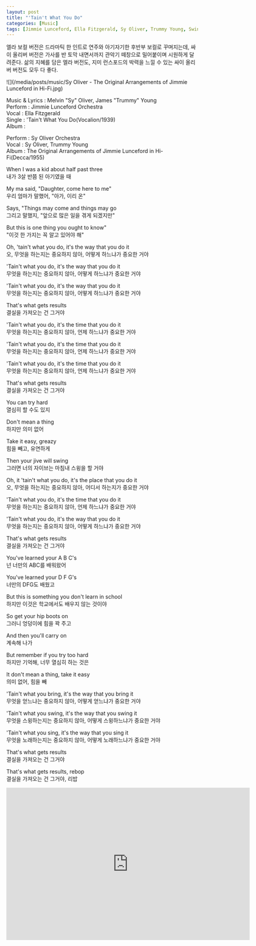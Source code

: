 ```yaml
---
layout: post
title: "'Tain't What You Do"
categories: [Music]
tags: [Jimmie Lunceford, Ella Fitzgerald, Sy Oliver, Trummy Young, Swing, Lyrics]
---
```


엘라 보컬 버전은 드라마틱 한 인트로 연주와 아기자기한 후반부 보컬로 꾸며지는데, 싸이 올리버 버전은 가사를 반 토막 내면서까지 관악기 떼창으로 밀어붙이며 시원하게 달려준다. 삶의 지혜를 담은 엘라 버전도, 지미 런스포드의 박력을 느낄 수 있는 싸이 올리버 버전도 모두 다 좋다.

![](/media/posts/music/Sy Oliver - The Original Arrangements of Jimmie Lunceford in Hi-Fi.jpg)

Music & Lyrics : Melvin "Sy" Oliver, James "Trummy" Young  
Perform : Jimmie Lunceford Orchestra  
Vocal : Ella Fitzgerald  
Single : 'Tain't What You Do(Vocalion/1939)  
Album :   

Perform : Sy Oliver Orchestra  
Vocal : Sy Oliver, Trummy Young  
Album : The Original Arrangements of Jimmie Lunceford in Hi-Fi(Decca/1955)

When I was a kid about half past three  
내가 3살 반쯤 된 아기였을 때  

My ma said, "Daughter, come here to me"  
우리 엄마가 말했어, "아가, 이리 온"  

Says, "Things may come and things may go  
그리고 말했지, "앞으로 많은 일을 겪게 되겠지만"  

But this is one thing you ought to know"  
"이것 한 가지는 꼭 알고 있어야 해"  

Oh, 'tain't what you do, it's the way that you do it  
오, 무엇을 하는지는 중요하지 않아, 어떻게 하느냐가 중요한 거야  

'Tain't what you do, it's the way that you do it  
무엇을 하는지는 중요하지 않아, 어떻게 하느냐가 중요한 거야  

'Tain't what you do, it's the way that you do it  
무엇을 하는지는 중요하지 않아, 어떻게 하느냐가 중요한 거야  

That's what gets results  
결실을 가져오는 건 그거야  

'Tain't what you do, it's the time that you do it  
무엇을 하는지는 중요하지 않아, 언제 하느냐가 중요한 거야  

'Tain't what you do, it's the time that you do it  
무엇을 하는지는 중요하지 않아, 언제 하느냐가 중요한 거야  

'Tain't what you do, it's the time that you do it  
무엇을 하는지는 중요하지 않아, 언제 하느냐가 중요한 거야  

That's what gets results  
결실을 가져오는 건 그거야  

You can try hard  
열심히 할 수도 있지  

Don't mean a thing  
하지만 의미 없어   

Take it easy, greazy  
힘을 빼고, 유연하게  

Then your jive will swing  
그러면 너의 자이브는 마침내 스윙을 할 거야  

Oh, it 'tain't what you do, it's the place that you do it  
오, 무엇을 하는지는 중요하지 않아, 어디서 하는지가 중요한 거야  

'Tain't what you do, it's the time that you do it  
무엇을 하는지는 중요하지 않아, 언제 하느냐가 중요한 거야  

'Tain't what you do, it's the way that you do it  
무엇을 하는지는 중요하지 않아, 어떻게 하느냐가 중요한 거야  

That's what gets results  
결실을 가져오는 건 그거야  

You've learned your A B C's  
넌 너만의 ABC를 배워왔어  

You've learned your D F G's  
너만의 DFG도 배웠고  

But this is something you don't learn in school  
하지만 이것은 학교에서도 배우지 않는 것이야  

So get your hip boots on  
그러니 엉덩이에 힘을 꽉 주고  

And then you'll carry on  
계속해 나가  

But remember if you try too hard  
하지만 기억해, 너무 열심히 하는 것은  

It don't mean a thing, take it easy  
의미 없어, 힘을 빼  

'Tain't what you bring, it's the way that you bring it  
무엇을 얻느냐는 중요하지 않아, 어떻게 얻느냐가 중요한 거야  

'Tain't what you swing, it's the way that you swing it  
무엇을 스윙하는지는 중요하지 않아, 어떻게 스윙하느냐가 중요한 거야  

'Tain't what you sing, it's the way that you sing it  
무엇을 노래하는지는 중요하지 않아, 어떻게 노래하느냐가 중요한 거야  

That's what gets results  
결실을 가져오는 건 그거야  

That's what gets results, rebop  
결실을 가져오는 건 그거야, 리밥  

<iframe width="640" height="400" src="https://www.youtube.com/embed/mVZYM7fXNiw" frameborder="0" allow="accelerometer; autoplay; encrypted-media; gyroscope; picture-in-picture" allowfullscreen></iframe>

